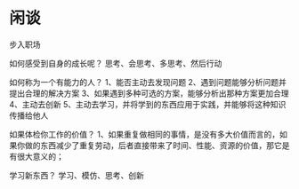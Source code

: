 # 闲谈

步入职场

如何感受到自身的成长呢？
思考、会思考、多思考、然后行动


如何称为一个有能力的人？
1、能否主动去发现问题
2、遇到问题能够分析问题并提出合理的解决方案
3、如果遇到多种可选的方案，能够分析出那种方案更加合理
4、主动去创新
5、主动去学习，并将学到的东西应用于实践，并能够将这种知识传播给他人


如果体检你工作的价值？
1、如果重复做相同的事情，是没有多大价值而言的，如果你做的东西减少了重复劳动，后者直接带来了时间、性能、资源的价值，那它是有很大意义的；

学习新东西？
学习、模仿、思考、创新